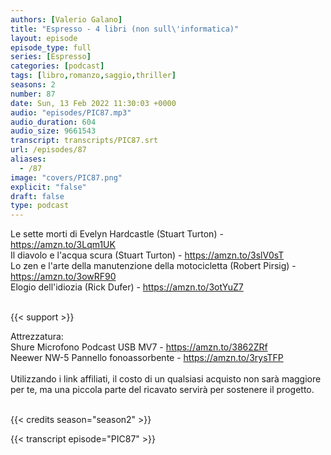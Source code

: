 ```yaml
---
authors: [Valerio Galano]
title: "Espresso - 4 libri (non sull\'informatica)"
layout: episode
episode_type: full
series: [Espresso]
categories: [podcast]
tags: [libro,romanzo,saggio,thriller]
seasons: 2
number: 87
date: Sun, 13 Feb 2022 11:30:03 +0000
audio: "episodes/PIC87.mp3"
audio_duration: 604
audio_size: 9661543
transcript: transcripts/PIC87.srt
url: /episodes/87
aliases: 
  - /87
image: "covers/PIC87.png"
explicit: "false"
draft: false
type: podcast
---
```

Le sette morti di Evelyn Hardcastle (Stuart Turton) - <a href="https://amzn.to/3Lqm1UK" rel="noopener">https://amzn.to/3Lqm1UK</a> <br />
Il diavolo e l'acqua scura (Stuart Turton) - <a href="https://amzn.to/3slV0sT" rel="noopener">https://amzn.to/3slV0sT</a> <br />
Lo zen e l'arte della manutenzione della motocicletta (Robert Pirsig) - <a href="https://amzn.to/3owRF90" rel="noopener">https://amzn.to/3owRF90</a> <br />
Elogio dell'idiozia (Rick Dufer) - <a href="https://amzn.to/3otYuZ7" rel="noopener">https://amzn.to/3otYuZ7</a> <br />
<br />


{{< support >}}

Attrezzatura:<br />
Shure Microfono Podcast USB MV7 - <a href="https://amzn.to/3862ZRf" rel="noopener">https://amzn.to/3862ZRf</a> <br />
Neewer NW-5 Pannello fonoassorbente - <a href="https://amzn.to/3rysTFP" rel="noopener">https://amzn.to/3rysTFP</a> <br />
<br />
Utilizzando i link affiliati, il costo di un qualsiasi acquisto non sarà maggiore per te, ma una piccola parte del ricavato servirà per sostenere il progetto.<br />
<br />


{{< credits season="season2" >}}

<!-- more -->

{{< transcript episode="PIC87" >}}